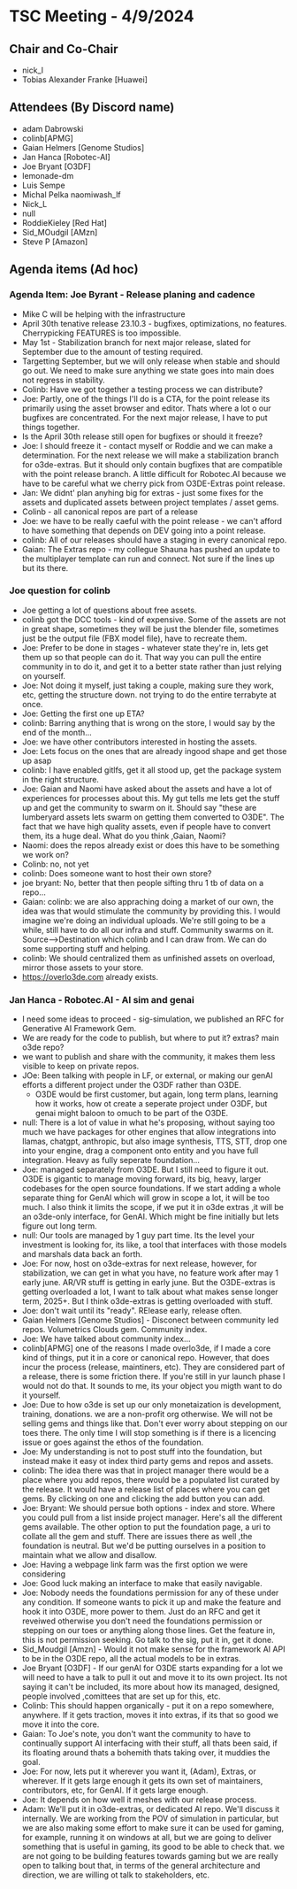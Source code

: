 # TSC Meeting - 4/9/2024

## Chair and Co-Chair
* nick_l
* Tobias Alexander Franke [Huawei]

## Attendees (By Discord name)
* adam Dabrowski
* colinb[APMG]
* Gaian Helmers [Genome Studios]
* Jan Hanca [Robotec-AI]
* Joe Bryant [O3DF]
* lemonade-dm
* Luis Sempe
* Michal Pelka
naomiwash_lf
* Nick_L
* null
* RoddieKieley [Red Hat]
* Sid_MOudgil [AMzn]
* Steve P [Amazon]

## Agenda items (Ad hoc) 

### Agenda Item: Joe Byrant - Release planing and cadence
* Mike C will be helping with the infrastructure
* April 30th tenative release 23.10.3 - bugfixes, optimizations, no features.  Cherrypicking FEATURES is too impossible.
* May 1st - Stabilization branch for next major release, slated for September due to the amount of testing required.
* Targetting September, but we will only release when stable and should go out.  We need to make sure anything we state goes into main does not regress in stability.
* Colinb:  Have we got together a testing process we can distribute?
* Joe: Partly, one of the things I'll do is a CTA, for the point release its primarily using the asset browser and editor.  Thats where a lot o our bugfixes are concentrated.  For the next major release, I have to put things together.
* Is the April 30th release still open for bugfixes or should it freeze?
* Joe: I should freeze it - contact myself or Roddie and we can make a determination.  For the next release we will make a stabilization branch for o3de-extras.  But it should only contain bugfixes that are compatible with the point release branch.  A little difficult for Robotec.AI because we have to be careful what we cherry pick from O3DE-Extras point release.
* Jan: We didnt' plan anyhing big for extras - just some fixes for the assets and duplicated assets between project templates / asset gems.
* Colinb - all canonical repos are part of a release
* Joe:  we have to be really caeful with the point release - we can't afford to have something that depends on DEV going into a point release.
* colinb: All of our releases should have a staging in every canonical repo.
* Gaian:  The Extras repo - my collegue Shauna has pushed an update to the multiplayer template can run and connect.  Not sure if the lines up but its there.

### Joe question for colinb
* Joe getting a lot of questions about free assets.
* colinb got the DCC tools - kind of expensive.  Some of the assets are not in great shape, sometimes they will be just the blender file, sometimes just be the output file (FBX model file), have to recreate them.
* Joe:  Prefer to be done in stages - whatever state they're in, lets get them up so that people can do it.  That way you can pull the entire community in to do it, and get it to a better state rather than just relying on yourself.
* Joe:  Not doing it myself, just taking a couple, making sure they work, etc, getting the structure down.  not trying to do the entire terrabyte at once.
* Joe:  Getting the first one up ETA?
* colinb:  Barring anything that is wrong on the store, I would say by the end of the month... 
* Joe:  we have other contributors interested in hosting the assets.
* Joe:  Lets focus on the ones that are already ingood shape and get those up asap
* colinb: I have enabled gitlfs, get it all stood up, get the package system in the right structure.
* Joe: Gaian and Naomi have asked about the assets and have a lot of experiences for processes about this.  My gut tells me lets get the stuff up and get the community to swarm on it.  Should say "these are lumberyard assets lets swarm on getting them converted to O3DE".  The fact that we have high quality assets, even if people have to convert them, its a huge deal.  What do you think ,Gaian, Naomi?
* Naomi:  does the repos already exist or does this have to be something we work on?  
* Colinb: no, not yet
* colinb: Does someone want to host their own store?
* joe bryant: No, better that then people sifting thru 1 tb of data on a repo...
* Gaian:  colinb: we are also appraching doing a market of our own, the idea was that would stimulate the community by providing this.  I would imagine we're doing an individual uploads.  We're still going to be a while, still have to do all our infra and stuff.  Community swarms on it.  Source-->Destination which colinb and I can draw from.  We can do some supporting stuff and helping.
* colinb:  We should centralized them as unfinished assets on overload, mirror those assets to your store.
* https://overlo3de.com already exists.

### Jan Hanca - Robotec.AI - AI sim and genai
* I need some ideas to proceed - sig-simulation, we published an RFC for Generative AI Framework Gem.
* We are ready for the code to publish, but where to put it?  extras?  main o3de repo?
* we want to publish and share with the community, it makes them less visible to keep on private repos.
* JOe:  Been talking with people in LF, or external, or making our genAI efforts a different project under the O3DF rather than O3DE.
    * O3DE would be first customer, but again, long term plans, learning how it works, how ot create a seperate project under O3DF, but genai might baloon to omuch to be part of the O3DE.
* null:  There is a lot of value in what he's proposing, without saying too much we have packages for other engines that allow integrations into llamas, chatgpt, anthropic, but also image synthesis, TTS, STT, drop one into your engine, drag a component onto entity and you have full integration.  Heavy as fully seperate foundation...
* Joe:  managed separately from O3DE.   But I still need to figure it out.  O3DE is gigantic to manage moving forward, its big, heavy, larger codebases for the open source foundations.  If we start adding a whole separate thing for GenAI which will grow in scope a lot, it will be too much.  I also think it limits the scope, if we put it in o3de extras ,it will be an o3de-only interface, for GenAI.  Which might be fine initially but lets figure out long term.
* null:  Our tools are managed by 1 guy part time.  Its the level your investment is looking for, its like, a tool that interfaces with those models and marshals data back an forth.
* Joe:  For now, host on o3de-extras for next release, however, for stabilization, we can get in what you have, no feature work after may 1 early june.  AR/VR stuff is getting in early june.  But the O3DE-extras is getting overloaded a lot, I want to talk about what makes sense longer term, 2025+.  But I think o3de-extras is getting overloaded with stuff.
* Joe:  don't wait until its "ready".    RElease early, release often.
* Gaian Helmers [Genome Studios] - Disconect between community led repos. Volumetrics Clouds gem.   Community index.
* Joe:  We have talked about community index...
* colinb[APMG] one of the reasons I made overlo3de, if I made a core kind of things, put it in a core or canonical repo.  However, that does incur the process (release, maintiners, etc).  They are considered part of a release, there is some friction there.  If you're still in yur launch phase I would not do that.  It sounds to me, its your object you migth want to do it yourself.
* Joe:  Due to how o3de is set up our only monetaization is development, training, donations.  we are a non-profit org otherwise.  We will not be selling gems and things like that.  Don't ever worry about stepping on our toes there.  The only time I will stop something is if there is a licencing issue or goes against the ethos of the foundation.
* Joe:  My understanding is not to post stuff into the foundation, but instead make it easy ot index third party gems and repos and assets.
* colinb:  The idea there was that in project manager there would be a place where you add repos, there would be a populated list curated by the release.  It would have a release list of places where you can get gems.  By clicking on one and clicking the add button you can add.
* Joe: Bryant:  We should persue both options - index and store.  Where you could pull from a list inside project manager.  Here's all the different gems available.  The other option to put the foundation page, a uri to collate all the gem and stuff.  There are issues there as well ,the foundation is neutral.  But we'd be putting ourselves in a position to maintain what we allow and disallow.  
* Joe: Having a webpage link farm was the first option we were considering
* Joe: Good luck making an interface to make that easily navigable.
* Joe:  Nobody needs the foundations permission for any of these under any condition.  If someone wants to pick it up and make the feature and hook it into O3DE, more power to them.  Just do an RFC and get it reveiwed otherwise you don't need the foundations permission or stepping on our toes or anything along those lines.  Get the feature in, this is not permission seeking.  Go talk to the sig, put it in, get it done.
* Sid_Moudgil [Amzn] - Would it not make sense for the framework AI API to be in the O3DE repo, all the actual models to be in extras.
* Joe Bryant [O3DF] - If our genAI for O3DE starts expanding for a lot we will need to have a talk to pull it out and move it to its own project.  Its not saying it can't be included, its more about how its managed, designed, people involved ,comittees that are set up for this, etc.
* Colinb: This should happen organically - put it on a repo somewhere, anywhere.  If it gets traction, moves it into extras, if its that so good we move it into the core.
* Gaian: To Joe's note, you don't want the community to have to continually support AI interfacing with their stuff, all thats been said, if its floating around thats a bohemith thats taking over, it muddies the goal.  
* Joe:  For now, lets put it wherever you want it, (Adam), Extras, or wherever.  If it gets large enough it gets its own set of maintainers, contributors, etc, for GenAI.  If it gets large enough.
* Joe:  It depends on how well it meshes with our release process.
* Adam:  We'll put it in o3de-extras, or dedicated AI repo.  We'll discuss it internally.  We are working from the POV of simulation in particular, but we are also making some effort to make sure it can be used for gaming, for example, running it on windows at all, but we are going to deliver something that is useful in gaming, its good to be able to check that.  we are not going to be building features towards gaming but we are really open to talking bout that, in terms of the general architecture and direction, we are willing ot talk to stakeholders, etc.
